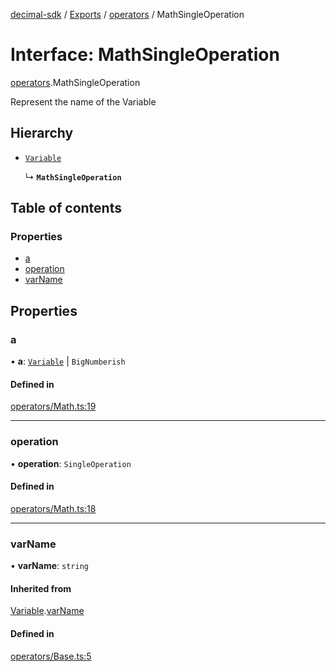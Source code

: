 [decimal-sdk](../README.md) / [Exports](../modules.md) / [operators](../modules/operators.md) / MathSingleOperation

# Interface: MathSingleOperation

[operators](../modules/operators.md).MathSingleOperation

Represent the name of the Variable

## Hierarchy

- [`Variable`](operators.Variable.md)

  ↳ **`MathSingleOperation`**

## Table of contents

### Properties

- [a](operators.MathSingleOperation.md#a)
- [operation](operators.MathSingleOperation.md#operation)
- [varName](operators.MathSingleOperation.md#varname)

## Properties

### a

• **a**: [`Variable`](operators.Variable.md) \| `BigNumberish`

#### Defined in

[operators/Math.ts:19](https://github.com/DecimalAt/decimal_sdk/blob/478694d/src/operators/Math.ts#L19)

---

### operation

• **operation**: `SingleOperation`

#### Defined in

[operators/Math.ts:18](https://github.com/DecimalAt/decimal_sdk/blob/478694d/src/operators/Math.ts#L18)

---

### varName

• **varName**: `string`

#### Inherited from

[Variable](operators.Variable.md).[varName](operators.Variable.md#varname)

#### Defined in

[operators/Base.ts:5](https://github.com/DecimalAt/decimal_sdk/blob/478694d/src/operators/Base.ts#L5)
